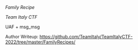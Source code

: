 *Family Recipe*

*Team Italy CTF*

UAF + msg_msg 


Author Writeup: https://github.com/TeamItaly/TeamItalyCTF-2022/tree/master/FamilyRecipes/
